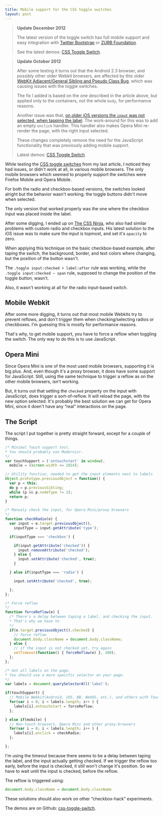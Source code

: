 ```yaml
---
title: Mobile support for the CSS toggle switches
layout: post
---
```


> **Update December 2012**
>
> The latest version of the toggle switch has full mobile support and easy integration with [Twitter Bootstrap](https://ghinda.net/css-toggle-switch/bootstrap.html) or [ZURB Foundation](https://ghinda.net/css-toggle-switch/foundation.html).
>
> See the latest demos: [CSS Toggle Switch](https://ghinda.net/css-toggle-switch/).

> **Update October 2012**
>
> After some testing it turns out that the Android 2.3 browser, and possibly other older Webkit browsers, are affected by this older [WebKit Adjacent/General Sibling and Pseudo Class Bug](http://css-tricks.com/webkit-sibling-bug/), which was causing issues with the toggle switches.
>
> The fix I added is based on the one described in the article above, but applied only to the containers, not the whole `body`, for performance reasons.
>
> Another issue was that, [on older iOS versions the `input` was not selected, when tapping the label](http://stackoverflow.com/questions/7358781/tapping-on-label-in-mobile-safari). The work-around for this was to add an empty `onclick` handler. This handler also makes Opera Mini re-render the page, with the right input selected.
>
> These changes completely remove the need for the JavaScript functionality that was previously adding mobile support.
>
> Latest demos: [CSS Toggle Switch](https://ghinda.net/css-toggle-switch/).


While testing the [CSS toggle switches](/article/css-toggle-switches) from my last article, I noticed they had issues, or didn't work at all, in various mobile browsers. The only mobile browsers which seemed to properly support the switches were Firefox Mobile and Opera Mobile.

For both the radio and checkbox-based versions, the switches looked alright but the behavior wasn't working; the toggle buttons didn't move when selected.

The only version that worked properly was the one where the checkbox input was placed inside the label.

After some digging, I ended up on [The CSS Ninja](http://www.thecssninja.com/css/custom-inputs-using-css), who also had similar problems with custom radio and checkbox inputs. His latest solution to the iOS issue was to make sure the input is topmost, and set it's `opacity` to zero.

When applying this technique on the basic checkbox-based example, after taping the switch, the background, border, and text colors where changing, but the position of the button wasn't.

The `.toggle input:checked + label:after` rule was working, while the `.toggle input:checked ~ span` rule, supposed to change the position of the toggle button, wasn't.

Also, it wasn't working at all for the radio input-based switch.


## Mobile Webkit

After some more digging, it turns out that most mobile Webkits try to prevent reflows, and don't trigger them when checking/selecting radios or checkboxes. I'm guessing this is mostly for performance reasons.

That's why, to get mobile support, you have to force a reflow when toggling the switch. The only way to do this is to use JavaScript.


## Opera Mini

Since Opera Mini is one of the most used mobile browsers, supporting it is big plus. And, even though it's a proxy browser, it does have some support for JavaScript. Still, using the same technique to trigger a reflow as on the other mobile browsers, isn't working.

But, it turns out that setting the `checked` property on the input with JavaScript, does trigger a sort-of-reflow. It will reload the page, with the new option selected. It's probably the best solution we can get for Opera Mini, since it doen't have any &ldquo;real&rdquo; interactions on the page.


## The Script

The script I put together is pretty straight forward, except for a couple of things.

```javascript
/* Minimal Touch support test.
* You should probably use Modernizr.
*/
var touchSupport = ('ontouchstart' in window),
  mobile = (screen.width <= 1024);

// Utility function, needed to get the input elements next to labels
Object.prototype.previousObject = function() {
  var p = this;
  do p = p.previousSibling;
  while (p && p.nodeType != 1);
  return p;
}

/* Manualy check the input, for Opera Mini/proxy browsers
*/
function checkRadio(e) {
  var input = e.target.previousObject(),
    inputType = input.getAttribute('type');

  if(inputType === 'checkbox') {

    if(input.getAttribute('checked')) {
      input.removeAttribute('checked');
    } else {
      input.setAttribute('checked', true);
    }

  } else if(inputType === 'radio') {

    input.setAttribute('checked', true);

  };
};

/* Force reflow
*/
function forceReflow(e) {
  /* There's a delay between taping a label, and checking the input.
  * That's why we have to
  */
  if(e.target.previousObject().checked) {
    // force reflow
    document.body.className = document.body.className;
  } else {
    // if the input is not checked yet, try again
    setTimeout(function() { forceReflow(e) }, 100);
  };
};

/* Get all labels on the page.
* You should use a more specific selector on your page.
*/
var labels = document.querySelectorAll('label');

if(touchSupport) {
  // Mobile Webkit(Android, iOS, BB, WebOS, etc.), and others with Touch support
  for(var i = 0; i < labels.length; i++ ) {
    labels[i].ontouchstart = forceReflow;
  };

} else if(mobile) {
  // Non-touch browsers, Opera Mini and other proxy-browsers
  for(var i = 0; i < labels.length; i++ ) {
    labels[i].onclick = checkRadio;
  };

};
```

I'm using the timeout because there seems to be a delay between taping the label, and the input actually getting checked. If we trigger the reflow too early, before the input is checked, it still won't change it's position. So we have to wait until the input is checked, before the reflow.

The reflow is triggered using:

```javascript
document.body.className = document.body.className
```

These solutions should also work on other &ldquo;checkbox-hack&rdquo; experiments.

The demos are on Github: [css-toggle-switch](https://github.com/ghinda/css-toggle-switch).
